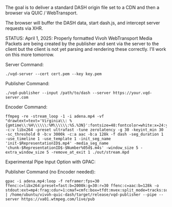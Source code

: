 The goal is to deliver a standard DASH origin file set to a CDN and then a browser via QUIC / WebTransport. 

The browser will buffer the DASH data, start dash.js, and intercept server requests via XHR.

STATUS: April 1, 2025: Properly formatted Vivoh WebTransport Media Packets are being created by the publisher and sent via the server to the client but the client is not yet parsing and rendering these correctly. I'll work on this more tomorrow.

Server Command:
```
./vqd-server --cert cert.pem --key key.pem
```

Publisher Command:
```
./vqd-publisher --input /path/to/dash --server https://your.vqd-server.com
```

Encoder Command:
```
ffmpeg -re -stream_loop -1 -i adena.mp4 -vf "drawtext=text='Virginia\\: %{gmtime\\:%H\\\\\\:%M\\\\\\:%S.%3N}':fontsize=48:fontcolor=white:x=24:y=24" -c:v libx264 -preset ultrafast -tune zerolatency -g 30 -keyint_min 30 -sc_threshold 0 -b:v 3000k -c:a aac -b:a 128k -f dash -seg_duration 1 -use_timeline 1 -use_template 1 -init_seg_name 'init-$RepresentationID$.mp4' -media_seg_name 'chunk-$RepresentationID$-$Number%05d$.m4s' -window_size 5 -extra_window_size 5 -remove_at_exit 1 ./out/stream.mpd
```

Experimental Pipe Input Option with GPAC:

Publisher Command (no Encoder needed):

```
gpac -i adena.mp4:loop -f reframer:fps=30 ffenc:c=libx264:preset=fast:b=2000k:g=30:r=30 ffenc:c=aac:b=128k -o stdout:ext=mp4:frag:cdur=1:cmaf=cmfc:box=tfdt:mvex:split_mode=tracks:subs_sidx=0 | /home/ubuntu/vivoh-quic-dash/target/release/vqd-publisher --pipe --server https://va01.wtmpeg.com/live/pub
```
